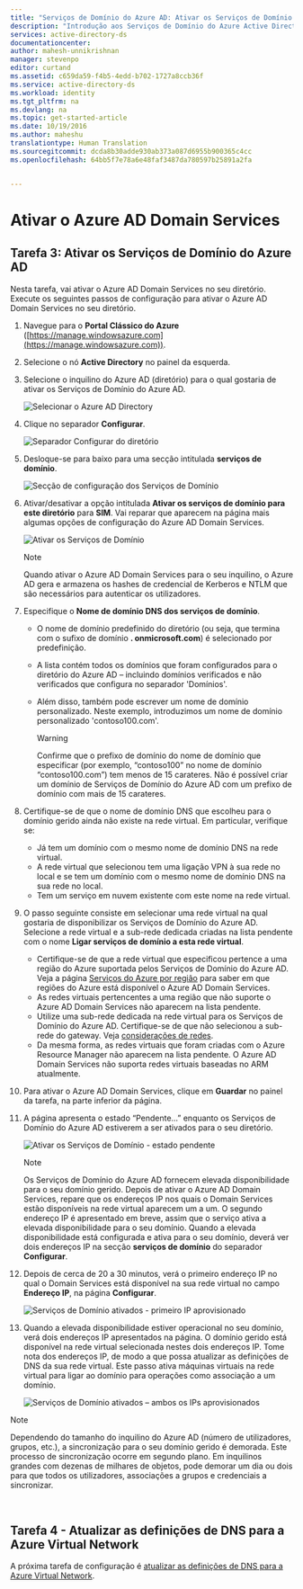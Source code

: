 ```yaml
---
title: "Serviços de Domínio do Azure AD: Ativar os Serviços de Domínio do Azure AD | Microsoft Docs"
description: "Introdução aos Serviços de Domínio do Azure Active Directory"
services: active-directory-ds
documentationcenter: 
author: mahesh-unnikrishnan
manager: stevenpo
editor: curtand
ms.assetid: c659da59-f4b5-4edd-b702-1727a8ccb36f
ms.service: active-directory-ds
ms.workload: identity
ms.tgt_pltfrm: na
ms.devlang: na
ms.topic: get-started-article
ms.date: 10/19/2016
ms.author: maheshu
translationtype: Human Translation
ms.sourcegitcommit: dcda8b30adde930ab373a087d6955b900365c4cc
ms.openlocfilehash: 64bb5f7e78a6e48faf3487da780597b25891a2fa


---
```

# <a name="enable-azure-ad-domain-services"></a>Ativar o Azure AD Domain Services
## <a name="task-3-enable-azure-ad-domain-services"></a>Tarefa 3: Ativar os Serviços de Domínio do Azure AD
Nesta tarefa, vai ativar o Azure AD Domain Services no seu diretório. Execute os seguintes passos de configuração para ativar o Azure AD Domain Services no seu diretório.

1. Navegue para o **Portal Clássico do Azure** ([https://manage.windowsazure.com](https://manage.windowsazure.com)).
2. Selecione o nó **Active Directory** no painel da esquerda.
3. Selecione o inquilino do Azure AD (diretório) para o qual gostaria de ativar os Serviços de Domínio do Azure AD.
   
    ![Selecionar o Azure AD Directory](./media/active-directory-domain-services-getting-started/select-aad-directory.png)
4. Clique no separador **Configurar**.
   
    ![Separador Configurar do diretório](./media/active-directory-domain-services-getting-started/configure-tab.png)
5. Desloque-se para baixo para uma secção intitulada **serviços de domínio**.
   
    ![Secção de configuração dos Serviços de Domínio](./media/active-directory-domain-services-getting-started/domain-services-configuration.png)
6. Ativar/desativar a opção intitulada **Ativar os serviços de domínio para este diretório** para **SIM**. Vai reparar que aparecem na página mais algumas opções de configuração do Azure AD Domain Services.
   
    ![Ativar os Serviços de Domínio](./media/active-directory-domain-services-getting-started/enable-domain-services.png)
   
   > [!NOTE]
   > Quando ativar o Azure AD Domain Services para o seu inquilino, o Azure AD gera e armazena os hashes de credencial de Kerberos e NTLM que são necessários para autenticar os utilizadores.
   > 
   > 
7. Especifique o **Nome de domínio DNS dos serviços de domínio**.
   
   * O nome de domínio predefinido do diretório (ou seja, que termina com o sufixo de domínio **. onmicrosoft.com**) é selecionado por predefinição.
   * A lista contém todos os domínios que foram configurados para o diretório do Azure AD – incluindo domínios verificados e não verificados que configura no separador 'Domínios'.
   * Além disso, também pode escrever um nome de domínio personalizado. Neste exemplo, introduzimos um nome de domínio personalizado 'contoso100.com'.
     
     > [!WARNING]
     > Confirme que o prefixo de domínio do nome de domínio que especificar (por exemplo, “contoso100” no nome de domínio “contoso100.com”) tem menos de 15 carateres. Não é possível criar um domínio de Serviços de Domínio do Azure AD com um prefixo de domínio com mais de 15 carateres.
     > 
     > 
8. Certifique-se de que o nome de domínio DNS que escolheu para o domínio gerido ainda não existe na rede virtual. Em particular, verifique se:
   
   * Já tem um domínio com o mesmo nome de domínio DNS na rede virtual.
   * A rede virtual que selecionou tem uma ligação VPN à sua rede no local e se tem um domínio com o mesmo nome de domínio DNS na sua rede no local.
   * Tem um serviço em nuvem existente com este nome na rede virtual.
9. O passo seguinte consiste em selecionar uma rede virtual na qual gostaria de disponibilizar os Serviços de Domínio do Azure AD. Selecione a rede virtual e a sub-rede dedicada criadas na lista pendente com o nome **Ligar serviços de domínio a esta rede virtual**.
   
   * Certifique-se de que a rede virtual que especificou pertence a uma região do Azure suportada pelos Serviços de Domínio do Azure AD. Veja a página [Serviços do Azure por região](https://azure.microsoft.com/regions/#services/) para saber em que regiões do Azure está disponível o Azure AD Domain Services.
   * As redes virtuais pertencentes a uma região que não suporte o Azure AD Domain Services não aparecem na lista pendente.
   * Utilize uma sub-rede dedicada na rede virtual para os Serviços de Domínio do Azure AD. Certifique-se de que não selecionou a sub-rede do gateway. Veja [considerações de redes](active-directory-ds-networking.md). 
   * Da mesma forma, as redes virtuais que foram criadas com o Azure Resource Manager não aparecem na lista pendente. O Azure AD Domain Services não suporta redes virtuais baseadas no ARM atualmente.
10. Para ativar o Azure AD Domain Services, clique em **Guardar** no painel da tarefa, na parte inferior da página.
11. A página apresenta o estado “Pendente...” enquanto os Serviços de Domínio do Azure AD estiverem a ser ativados para o seu diretório.
    
    ![Ativar os Serviços de Domínio - estado pendente](./media/active-directory-domain-services-getting-started/enable-domain-services-pendingstate.png)
    
    > [!NOTE]
    > Os Serviços de Domínio do Azure AD fornecem elevada disponibilidade para o seu domínio gerido. Depois de ativar o Azure AD Domain Services, repare que os endereços IP nos quais o Domain Services estão disponíveis na rede virtual aparecem um a um. O segundo endereço IP é apresentado em breve, assim que o serviço ativa a elevada disponibilidade para o seu domínio. Quando a elevada disponibilidade está configurada e ativa para o seu domínio, deverá ver dois endereços IP na secção **serviços de domínio** do separador **Configurar**.
    > 
    > 
12. Depois de cerca de 20 a 30 minutos, verá o primeiro endereço IP no qual o Domain Services está disponível na sua rede virtual no campo **Endereço IP**, na página **Configurar**.
    
    ![Serviços de Domínio ativados - primeiro IP aprovisionado](./media/active-directory-domain-services-getting-started/domain-services-enabled-firstdc-available.png)
13. Quando a elevada disponibilidade estiver operacional no seu domínio, verá dois endereços IP apresentados na página. O domínio gerido está disponível na rede virtual selecionada nestes dois endereços IP. Tome nota dos endereços IP, de modo a que possa atualizar as definições de DNS da sua rede virtual. Este passo ativa máquinas virtuais na rede virtual para ligar ao domínio para operações como associação a um domínio.
    
    ![Serviços de Domínio ativados – ambos os IPs aprovisionados](./media/active-directory-domain-services-getting-started/domain-services-enabled-bothdcs-available.png)

> [!NOTE]
> Dependendo do tamanho do inquilino do Azure AD (número de utilizadores, grupos, etc.), a sincronização para o seu domínio gerido é demorada. Este processo de sincronização ocorre em segundo plano. Em inquilinos grandes com dezenas de milhares de objetos, pode demorar um dia ou dois para que todos os utilizadores, associações a grupos e credenciais a sincronizar.
> 
> 

<br>

## <a name="task-4---update-dns-settings-for-the-azure-virtual-network"></a>Tarefa 4 - Atualizar as definições de DNS para a Azure Virtual Network
A próxima tarefa de configuração é [atualizar as definições de DNS para a Azure Virtual Network](active-directory-ds-getting-started-dns.md).




<!--HONumber=Dec16_HO1-->


